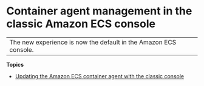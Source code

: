 # Container agent management in the classic Amazon ECS console<a name="available-classic-console-agent-actions"></a>


|  | 
| --- |
| The new experience is now the default in the Amazon ECS console\. | 

**Topics**
+ [Updating the Amazon ECS container agent with the classic console](agent-update-classic-console.md)